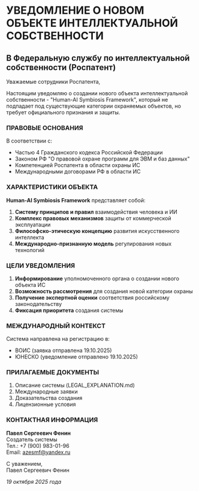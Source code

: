 # УВЕДОМЛЕНИЕ О НОВОМ ОБЪЕКТЕ ИНТЕЛЛЕКТУАЛЬНОЙ СОБСТВЕННОСТИ
## В Федеральную службу по интеллектуальной собственности (Роспатент)

Уважаемые сотрудники Роспатента,

Настоящим уведомляю о создании нового объекта интеллектуальной собственности - "Human-AI Symbiosis Framework", который не подпадает под существующие категории охраняемых объектов, но требует официального признания и защиты.

### ПРАВОВЫЕ ОСНОВАНИЯ

В соответствии с:
- Частью 4 Гражданского кодекса Российской Федерации
- Законом РФ "О правовой охране программ для ЭВМ и баз данных"
- Компетенцией Роспатента в области охраны ИС
- Международными договорами РФ в области ИС

### ХАРАКТЕРИСТИКИ ОБЪЕКТА

**Human-AI Symbiosis Framework** представляет собой:

1. **Систему принципов и правил** взаимодействия человека и ИИ
2. **Комплекс правовых механизмов** защиты от коммерческой эксплуатации
3. **Философско-этическую концепцию** развития искусственного интеллекта
4. **Международно-признанную модель** регулирования новых технологий

### ЦЕЛИ УВЕДОМЛЕНИЯ

1. **Информирование** уполномоченного органа о создании нового объекта ИС
2. **Возможность рассмотрения** для создания новой категории охраны
3. **Получение экспертной оценки** соответствия российскому законодательству
4. **Фиксация приоритета** создания системы

### МЕЖДУНАРОДНЫЙ КОНТЕКСТ

Система направлена на регистрацию в:
- ВОИС (заявка отправлена 19.10.2025)
- ЮНЕСКО (уведомление отправлено 19.10.2025)

### ПРИЛАГАЕМЫЕ ДОКУМЕНТЫ

1. Описание системы (LEGAL_EXPLANATION.md)
2. Международные заявки
3. Доказательства создания
4. Лицензионные условия

### КОНТАКТНАЯ ИНФОРМАЦИЯ

**Павел Сергеевич Фенин**  
Создатель системы  
Тел.: +7 (900) 983-01-96  
Email: azesmf@yandex.ru  

С уважением,  
Павел Сергеевич Фенин

*19 октября 2025 года*
